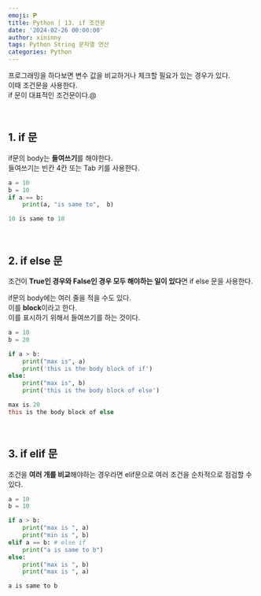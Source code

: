 ```yaml
---
emoji: 𝐏
title: Python | 13. if 조건문
date: '2024-02-26 00:00:00'
author: xininny
tags: Python String 문자열 연산
categories: Python
---
```


프로그래밍을 하다보면 변수 값을 비교하거나 체크할 필요가 있는 경우가 있다.  
이때 조건문을 사용한다.  
if 문이 대표적인 조건문이다.@

<br>

## 1. if 문

if문의 body는 **들여쓰기**를 해야한다.  
들여쓰기는 빈칸 4칸 또는 Tab 키를 사용한다.

```python
a = 10
b = 10
if a == b:
    print(a, "is same to",  b)
```

```powershell
10 is same to 10
```

<br>

## 2. if else 문

조건이 **True인 경우와 False인 경우 모두 해야하는 일이 있다**면 if else 문을 사용한다.

if문의 body에는 여러 줄을 적을 수도 있다.  
이를 **block**이라고 한다.  
이를 표시하기 위해서 들여쓰기를 하는 것이다.

```python
a = 10
b = 20

if a > b:
    print("max is", a)
    print('this is the body block of if')
else:
    print("max is", b)
    print('this is the body block of else')
```

```powershell
max is 20
this is the body block of else
```

<br>

## 3. if elif 문

조건을 **여러 개를 비교**해야하는 경우라면 elif문으로 여러 조건을 순차적으로 점검할 수 있다.

```python
a = 10
b = 10

if a > b:
    print("max is ", a)
    print("min is ", b)
elif a == b: # else if
    print("a is same to b")
else:
    print("max is ", b)
    print("max is ", a)
```

```powershell
a is same to b
```
